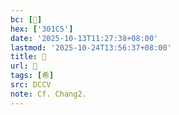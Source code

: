 ```yaml
---
bc: [𰇅]
hex: ['301C5']
date: '2025-10-13T11:27:38+08:00'
lastmod: '2025-10-24T13:56:37+08:00'
title: 󰘺
url: 󰘺
tags: [希]
src: DCCV
note: Cf. Chang2.
---
```

